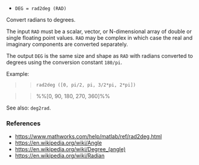 * `DEG = rad2deg (RAD)`

Convert radians to degrees.

The input `RAD` must be a scalar, vector, or N-dimensional array of
double or single floating point values. `RAD` may be complex in
which case the real and imaginary components are converted
separately.

The output `DEG` is the same size and shape as `RAD` with radians
converted to degrees using the conversion constant `180/pi`.

Example:

>> `rad2deg ([0, pi/2, pi, 3/2*pi, 2*pi])`

>> %%[0, 90, 180, 270, 360]%%

See also: `deg2rad`.

### References

* https://www.mathworks.com/help/matlab/ref/rad2deg.html
* https://en.wikipedia.org/wiki/Angle
* https://en.wikipedia.org/wiki/Degree_(angle)
* https://en.wikipedia.org/wiki/Radian
